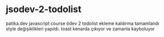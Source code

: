 # jsodev-2-todolist
patika.dev javascript course ödev 2 todolist ekleme kaldırma tamamlandı style değişiklikleri yapıldı. toast kenarda çıkıyor ve zamanla kayboluyor
